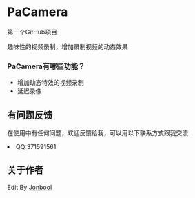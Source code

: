 
<body marginheight="0"><h1>PaCamera</h1>
<p>第一个GitHub项目

</p>
<p>趣味性的视频录制，增加录制视频的动态效果

</p>
<h3>PaCamera有哪些功能？</h3>
<ul>
<li>增加动态特效的视频录制</li>
<li>延迟录像</li>
</ul>
<h2>有问题反馈</h2>
<p>在使用中有任何问题，欢迎反馈给我，可以用以下联系方式跟我交流

<li>QQ:371591561</li>




</p>
<h2>关于作者</h2>
<p>Edit By <a href="https://github.com/Jonbool">Jonbool</a></p>
</body></html>
